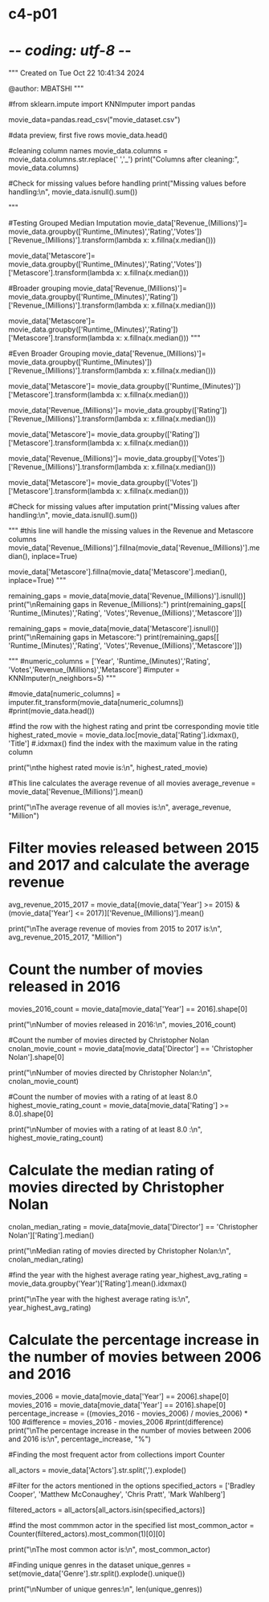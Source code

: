 # c4-p01
# -*- coding: utf-8 -*-
"""
Created on Tue Oct 22 10:41:34 2024

@author: MBATSHI
"""

#from sklearn.impute import KNNImputer
import pandas


movie_data=pandas.read_csv("movie_dataset.csv")

#data preview, first five rows
movie_data.head()

#cleaning column names
movie_data.columns = movie_data.columns.str.replace(' ','_')
print("Columns after cleaning:", movie_data.columns)

#Check for missing values before handling
print("Missing values before handling:\n", movie_data.isnull().sum())



"""

#Testing Grouped Median Imputation
movie_data['Revenue_(Millions)']= movie_data.groupby(['Runtime_(Minutes)','Rating','Votes'])['Revenue_(Millions)'].transform(lambda x: x.fillna(x.median()))

movie_data['Metascore']= movie_data.groupby(['Runtime_(Minutes)','Rating','Votes'])['Metascore'].transform(lambda x: x.fillna(x.median()))

#Broader grouping
movie_data['Revenue_(Millions)']= movie_data.groupby(['Runtime_(Minutes)','Rating'])['Revenue_(Millions)'].transform(lambda x: x.fillna(x.median()))

movie_data['Metascore']= movie_data.groupby(['Runtime_(Minutes)','Rating'])['Metascore'].transform(lambda x: x.fillna(x.median()))
"""



#Even Broader Grouping
movie_data['Revenue_(Millions)']= movie_data.groupby(['Runtime_(Minutes)'])['Revenue_(Millions)'].transform(lambda x: x.fillna(x.median()))

movie_data['Metascore']= movie_data.groupby(['Runtime_(Minutes)'])['Metascore'].transform(lambda x: x.fillna(x.median()))

movie_data['Revenue_(Millions)']= movie_data.groupby(['Rating'])['Revenue_(Millions)'].transform(lambda x: x.fillna(x.median()))

movie_data['Metascore']= movie_data.groupby(['Rating'])['Metascore'].transform(lambda x: x.fillna(x.median()))

movie_data['Revenue_(Millions)']= movie_data.groupby(['Votes'])['Revenue_(Millions)'].transform(lambda x: x.fillna(x.median()))

movie_data['Metascore']= movie_data.groupby(['Votes'])['Metascore'].transform(lambda x: x.fillna(x.median()))



#Check for missing values after imputation
print("Missing values after handling:\n", movie_data.isnull().sum())



"""
#this line will handle the missing values in the  Revenue and Metascore columns
movie_data['Revenue_(Millions)'].fillna(movie_data['Revenue_(Millions)'].median(), inplace=True)

movie_data['Metascore'].fillna(movie_data['Metascore'].median(), inplace=True)
"""



remaining_gaps = movie_data[movie_data['Revenue_(Millions)'].isnull()]
print("\nRemaining gaps in Revenue_(Millions):")
print(remaining_gaps[[ 'Runtime_(Minutes)','Rating', 'Votes','Revenue_(Millions)','Metascore']])

remaining_gaps = movie_data[movie_data['Metascore'].isnull()]
print("\nRemaining gaps in Metascore:")
print(remaining_gaps[[ 'Runtime_(Minutes)','Rating', 'Votes','Revenue_(Millions)','Metascore']])


"""
#numeric_columns = ['Year', 'Runtime_(Minutes)','Rating', 'Votes','Revenue_(Millions)','Metascore']
#imputer = KNNImputer(n_neighbors=5)
"""

#movie_data[numeric_columns] = imputer.fit_transform(movie_data[numeric_columns])
#print(movie_data.head())
  


#find the row with the highest rating and print tbe corresponding movie title
highest_rated_movie = movie_data.loc[movie_data['Rating'].idxmax(), 'Title']
#.idxmax() find the index with the maximum value in the rating column

print("\nthe highest rated movie is:\n", highest_rated_movie)


#This line calculates the average revenue of all movies
average_revenue = movie_data['Revenue_(Millions)'].mean()

print("\nThe average revenue of all movies is:\n", average_revenue, "Million")

# Filter movies released between 2015 and 2017 and calculate the average revenue
avg_revenue_2015_2017 = movie_data[(movie_data['Year'] >= 2015) & (movie_data['Year'] <= 2017)]['Revenue_(Millions)'].mean()

print("\nThe average revenue of movies from 2015 to 2017 is:\n", avg_revenue_2015_2017, "Million")

# Count the number of movies released in 2016
movies_2016_count = movie_data[movie_data['Year'] == 2016].shape[0]

print("\nNumber of movies released in 2016:\n", movies_2016_count)

#Count the number of movies directed by Christopher Nolan
cnolan_movie_count = movie_data[movie_data['Director'] == 'Christopher Nolan'].shape[0]

print("\nNumber of movies directed by Christopher Nolan:\n", cnolan_movie_count)

#Count the number of movies with a rating of at least 8.0
highest_movie_rating_count = movie_data[movie_data['Rating'] >= 8.0].shape[0]

print("\nNumber of movies with a rating of at least 8.0 :\n", highest_movie_rating_count)

# Calculate the median rating of movies directed by Christopher Nolan
cnolan_median_rating = movie_data[movie_data['Director'] == 'Christopher Nolan']['Rating'].median()

print("\nMedian rating of movies directed by Christopher Nolan:\n", cnolan_median_rating)

#find the year with the highest average rating
year_highest_avg_rating = movie_data.groupby('Year')['Rating'].mean().idxmax()

print("\nThe year with the highest average rating is:\n", year_highest_avg_rating)

# Calculate the percentage increase in the number of movies between 2006 and 2016
movies_2006 = movie_data[movie_data['Year'] == 2006].shape[0]
movies_2016 = movie_data[movie_data['Year'] == 2016].shape[0]
percentage_increase = ((movies_2016 - movies_2006) / movies_2006) * 100
#difference = movies_2016 - movies_2006
#print(difference)
print("\nThe percentage increase in the number of movies between 2006 and 2016 is:\n", percentage_increase, "%")


#Finding the most frequent actor
from collections import Counter

all_actors = movie_data['Actors'].str.split(',').explode()

#Filter for the actors mentioned in the options
specified_actors = ['Bradley Cooper', 'Matthew McConaughey', 'Chris Pratt', 'Mark Wahlberg']

filtered_actors = all_actors[all_actors.isin(specified_actors)]

#find the most commmon actor in the specified list
most_common_actor = Counter(filtered_actors).most_common(1)[0][0]

print("\nThe most common actor is:\n", most_common_actor)

#Finding unique genres in the dataset
unique_genres = set(movie_data['Genre'].str.split().explode().unique())

print("\nNumber of unique genres:\n", len(unique_genres))



